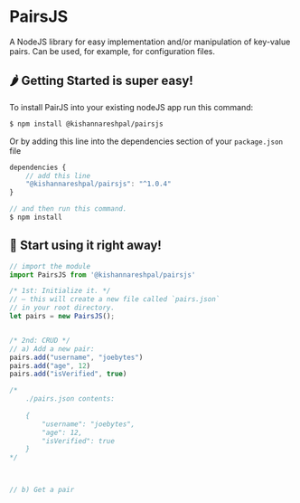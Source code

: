 # PairsJS

A NodeJS library for easy implementation and/or manipulation of key-value pairs. Can be used, for example, for configuration files.‌

## ​🌶 Getting Started is super easy!

To install PairJS into your existing nodeJS app run this command:

```bash
$ npm install @kishannareshpal/pairsjs
```

Or by adding this line into the dependencies section of your `package.json` file

```javascript
dependencies {
    // add this line
    "@kishannareshpal/pairsjs": "^1.0.4"
}

// and then run this command.
$ npm install
```



## 🐌 Start using it right away!

```javascript
// import the module
import PairsJS from '@kishannareshpal/pairsjs'

/* 1st: Initialize it. */
// – this will create a new file called `pairs.json`
// in your root directory.
let pairs = new PairsJS();


/* 2nd: CRUD */
// a) Add a new pair:
pairs.add("username", "joebytes")
pairs.add("age", 12)
pairs.add("isVerified", true)

/*
    ./pairs.json contents:
    
    {
        "username": "joebytes",
        "age": 12,
        "isVerified": true
    }
*/



// b) Get a pair
```







